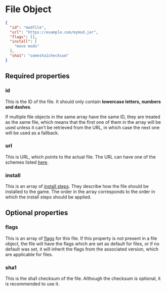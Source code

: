 # File Object

``` json
{
  "id": "modfile",
  "url": "https://example.com/mymod.jar",
  "flags": [],
  "install": [
    "move mods"
  ],
  "sha1": "somesha1checksum"
}
```

## Required properties

### id

This is the ID of the file. It should only contain **lowercase letters, numbers and dashes**.

If multiple file objects in the same array have the same ID, they are treated as the same file,
which means that the first one of them in the array will be used unless it can't be retrieved from the URL,
in which case the next one will be used as a fallback.

### url

This is URL, which points to the actual file. The URL can have one of the schemes listed [here](../schemes.md).

### install

This is an array of [install steps](../install.md). They describe how the file should be installed to the game.
The order in the array corresponds to the order in which the install steps should be applied.

## Optional properties

### flags

This is an array of [flags](../flags.md) for this file. If this property is not present in a file object, the file
will have the flags which are set as default for files, or if no default was set, it will inherit the flags from the
associated version, which are applicable for files.

### sha1

This is the sha1 checksum of the file. Although the checksum is optional, it is recommended to use it.
